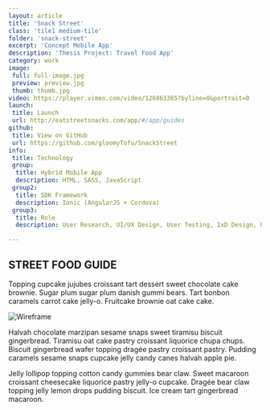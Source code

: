 ```yaml
---
layout: article
title: 'Snack Street'
class: 'tile1 medium-tile'
folder: 'snack-street'
excerpt: 'Concept Mobile App'
description: 'Thesis Project: Travel Food App'
category: work
image:
 full: full-image.jpg
 preview: preview.jpg
 thumb: thumb.jpg
video: https://player.vimeo.com/video/126863365?byline=0&portrait=0
launch: 
 title: Launch
 url: http://eatstreetsnacks.com/app/#/app/guides
github: 
 title: View on GitHub
 url: https://github.com/gloomyTofu/SnackStreet
info:
 title: Technology
 group: 
  title: Hybrid Mobile App
  description: HTML, SASS, JavaScript
 group2: 
  title: SDK Framework
  description: Ionic (AngularJS + Cordova)
 group3: 
  title: Role
  description: User Research, UI/UX Design, User Testing, IxD Design, Front-End Development

---
```


## STREET FOOD GUIDE

Topping cupcake jujubes croissant tart dessert sweet chocolate cake brownie. Sugar plum sugar plum danish gummi bears. Tart bonbon caramels carrot cake jelly-o. Fruitcake brownie oat cake cake.

<div class="screenshot-container">
	<img src="/assets/images/work/{{page.folder}}/preview.jpg 1x" srcset="/assets/images/work/{{page.folder}}/preview@2x.jpg 2x" alt="Wireframe" />
</div>

Halvah chocolate marzipan sesame snaps sweet tiramisu biscuit gingerbread. Tiramisu oat cake pastry croissant liquorice chupa chups. Biscuit gingerbread wafer topping dragée pastry croissant pastry. Pudding caramels sesame snaps cupcake jelly candy canes halvah apple pie.

Jelly lollipop topping cotton candy gummies bear claw. Sweet macaroon croissant cheesecake liquorice pastry jelly-o cupcake. Dragée bear claw topping jelly lemon drops pudding biscuit. Ice cream tart gingerbread macaroon.
